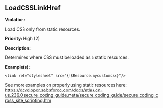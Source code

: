 LoadCSSLinkHref[](#loadcsslinkhref)
------------------------------------------------------------------------------------------------------------------------------------------------------

**Violation:**

   Load CSS only from static resources.


**Priority:** High (2)

**Description:**

   Determines where CSS must be loaded as a static resources.

**Example(s):**

   

```
<link rel="stylesheet" src="{!$Resource.mycustomcss}"/>
```

See more examples on properly using static resources here: https://developer.salesforce.com/docs/atlas.en-us.236.0.secure_coding_guide.meta/secure_coding_guide/secure_coding_cross_site_scripting.htm

        

